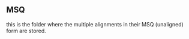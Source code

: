 MSQ
----

this is the folder where the multiple alignments in their MSQ (unaligned) form are stored.

